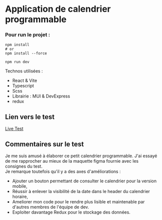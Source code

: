 # Application de calendrier programmable 

### Pour run le projet :
``` 
npm install 
# or 
npm install --force

npm run dev
```



Technos utilisées : 
- React & Vite
- Typescript
- Scss
- Librairie : MUI & DevExpress
- redux


## Lien vers le test 
[Live Test](https://ffy-calendar-app.vercel.app/)

## Commentaires sur le test

Je me suis amusé à élaborer ce petit calendrier programmable.
J'ai essayé de me rapprocher au mieux de la maquette figma fournie avec les consignes du test.  
Je remarque toutefois qu'il y a des axes d'améliorations : 

- Ajouter un bouton permettant de consulter le calendrier pour la version mobile,
- Réussir à enlever la visibilité de la date dans le header du calendrier horaire,
- Ameliorer mon code pour le rendre plus lisible et maintenable par d'autres membres de l'équipe de dev.
- Exploiter davantage Redux pour le stockage des données.

